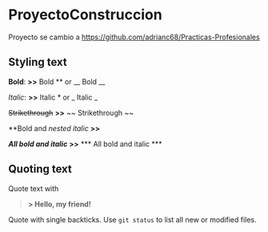 # ProyectoConstruccion
Proyecto se cambio a https://github.com/adrianc68/Practicas-Profesionales



## Styling text

**Bold**: **>>** Bold  ** or __ Bold __

*Italic*: **>>** Italic * or _ Italic _

~~Strikethrough~~ **>>** 	~~ Strikethrough 	~~

**Bold and _nested italic_ **>>**

***All bold and italic*** **>>** *** All bold and italic ***

## Quoting text

Quote text with
> **> Hello, my friend!**

Quote with single backticks.
Use `git status` to list all new or modified files.
